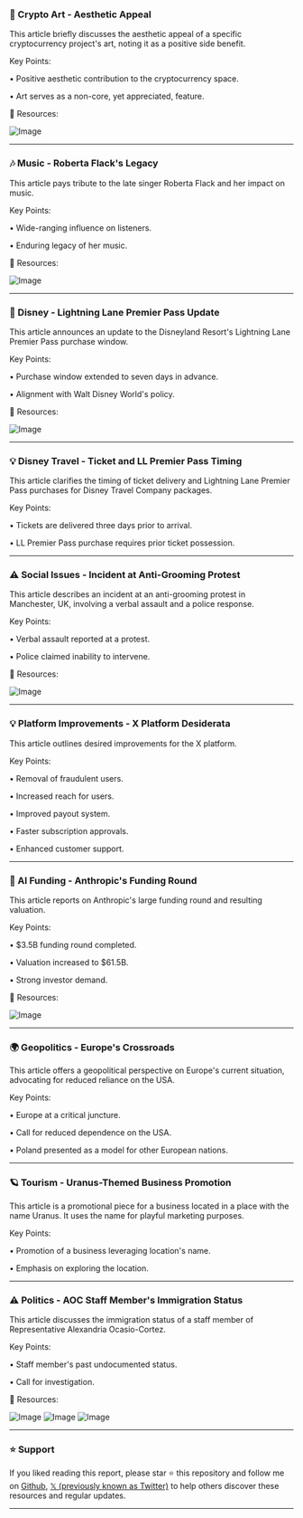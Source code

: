 ### 🎨 Crypto Art - Aesthetic Appeal

This article briefly discusses the aesthetic appeal of a specific cryptocurrency project's art, noting it as a positive side benefit.

Key Points:

•  Positive aesthetic contribution to the cryptocurrency space.


•  Art serves as a non-core, yet appreciated, feature.



🔗 Resources:

![Image](https://pbs.twimg.com/ext_tw_video_thumb/1894122769563914240/pu/img/tp3GmztaUGY4Fpv3.jpg)


---

### 🎶 Music - Roberta Flack's Legacy

This article pays tribute to the late singer Roberta Flack and her impact on music.

Key Points:

•  Wide-ranging influence on listeners.


•  Enduring legacy of her music.



🔗 Resources:

![Image](https://pbs.twimg.com/amplify_video_thumb/1894061809696473088/img/svMJZ_XM8m4M4z1j.jpg)


---

### 🚀 Disney - Lightning Lane Premier Pass Update

This article announces an update to the Disneyland Resort's Lightning Lane Premier Pass purchase window.

Key Points:

•  Purchase window extended to seven days in advance.


•  Alignment with Walt Disney World's policy.



🔗 Resources:

![Image](https://pbs.twimg.com/media/GklFrmgWsAAgld8?format=jpg&name=small)


---

### 💡 Disney Travel - Ticket and LL Premier Pass Timing

This article clarifies the timing of ticket delivery and Lightning Lane Premier Pass purchases for Disney Travel Company packages.

Key Points:

•  Tickets are delivered three days prior to arrival.


•  LL Premier Pass purchase requires prior ticket possession.



---

### ⚠️ Social Issues - Incident at Anti-Grooming Protest

This article describes an incident at an anti-grooming protest in Manchester, UK, involving a verbal assault and a police response.

Key Points:

•  Verbal assault reported at a protest.


•  Police claimed inability to intervene.



🔗 Resources:

![Image](https://pbs.twimg.com/ext_tw_video_thumb/1893758992263843840/pu/img/-HAgxXe69Yc_uCe4.jpg)


---

### 💡 Platform Improvements - X Platform Desiderata

This article outlines desired improvements for the X platform.

Key Points:

•  Removal of fraudulent users.


•  Increased reach for users.


•  Improved payout system.


•  Faster subscription approvals.


•  Enhanced customer support.



---

### 🤖 AI Funding - Anthropic's Funding Round

This article reports on Anthropic's large funding round and resulting valuation.

Key Points:

•  $3.5B funding round completed.


•  Valuation increased to $61.5B.


•  Strong investor demand.



🔗 Resources:

![Image](https://pbs.twimg.com/media/GklE403XAAADw2k?format=jpg&name=small)


---

### 🌍 Geopolitics - Europe's Crossroads

This article offers a geopolitical perspective on Europe's current situation, advocating for reduced reliance on the USA.

Key Points:

•  Europe at a critical juncture.


•  Call for reduced dependence on the USA.


•  Poland presented as a model for other European nations.


---

### 🪐 Tourism - Uranus-Themed Business Promotion

This article is a promotional piece for a business located in a place with the name Uranus.  It uses the name for playful marketing purposes.

Key Points:

•  Promotion of a business leveraging location's name.


•  Emphasis on exploring the location.



---

### ⚠️ Politics - AOC Staff Member's Immigration Status

This article discusses the immigration status of a staff member of Representative Alexandria Ocasio-Cortez.

Key Points:

•  Staff member's past undocumented status.


•  Call for investigation.



🔗 Resources:

![Image](https://pbs.twimg.com/media/GkhjT1BXEAA85Lg?format=jpg&name=small)
![Image](https://pbs.twimg.com/media/GkhjT0_WMAEhrN6?format=jpg&name=360x360)
![Image](https://pbs.twimg.com/media/GkhjT1BXIAACiWa?format=jpg&name=360x360)


---

### ⭐️ Support

If you liked reading this report, please star ⭐️ this repository and follow me on [Github](https://github.com/Drix10), [𝕏 (previously known as Twitter)](https://x.com/DRIX_10_) to help others discover these resources and regular updates.

---